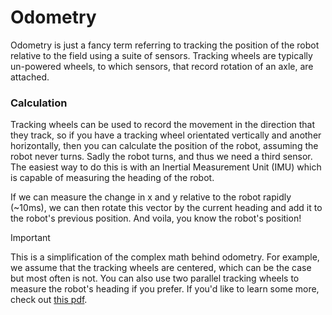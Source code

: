 # Odometry
Odometry is just a fancy term referring to tracking the position of the robot relative to the field using a suite of sensors. Tracking wheels are typically un-powered wheels, to which sensors, that record rotation of an axle, are attached. 

### Calculation
Tracking wheels can be used to record the movement in the direction that they track, so if you have a tracking wheel orientated vertically and another horizontally, then you can calculate the position of the robot, assuming the robot never turns. Sadly the robot turns, and thus we need a third sensor. The easiest way to do this is with an Inertial Measurement Unit (IMU) which is capable of measuring the heading of the robot. 

If we can measure the change in x and y relative to the robot rapidly (~10ms), we can then rotate this vector by the current heading and add it to the robot's previous position. And voila, you know the robot's position!

> [!IMPORTANT]
> This is a simplification of the complex math behind odometry. For example, we assume that the tracking wheels are centered, which can be the case but most often is not. You can also use two parallel tracking wheels to measure the robot's heading if you prefer. If you'd like to learn some more, check out [this pdf](http://thepilons.ca/wp-content/uploads/2018/10/Tracking.pdf).